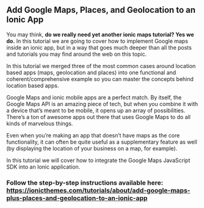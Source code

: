 ## Add Google Maps, Places, and Geolocation to an Ionic App

You may think, **do we really need yet another ionic maps tutorial? Yes we do.** In this tutorial we are going to cover how to implement Google maps inside an ionic app, but in a way that goes much deeper than all the posts and tutorials you may find around the web on this topic.

In this tutorial we merged three of the most common cases around location based apps (maps, geolocation and places) into one functional and coherent/comprehensive example so you can master the concepts behind location based apps.

Google Maps and ionic mobile apps are a perfect match. By itself, the Google Maps API is an amazing piece of tech, but when you combine it with a device that’s meant to be mobile, it opens up an array of possibilities. There’s a ton of awesome apps out there that uses Google Maps to do all kinds of marvelous things.

Even when you’re making an app that doesn’t have maps as the core functionality, it can often be quite useful as a supplementary feature as well (by displaying the location of your business on a map, for example).

In this tutorial we will cover how to integrate the Google Maps JavaScript SDK into an Ionic application.

### Follow the step-by-step instructions available here: https://ionicthemes.com/tutorials/about/add-google-maps-plus-places-and-geolocation-to-an-ionic-app
